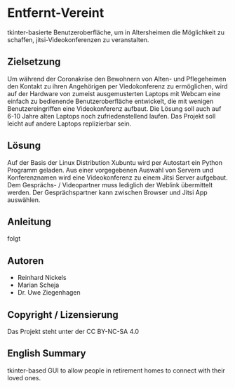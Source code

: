 # Entfernt-Vereint

tkinter-basierte Benutzeroberfläche, um in Altersheimen die Möglichkeit zu schaffen, jitsi-Videokonferenzen zu veranstalten.

## Zielsetzung

Um während der Coronakrise den Bewohnern von Alten- und Pflegeheimen den Kontakt zu ihren Angehörigen per Viedokonferenz zu ermöglichen, wird auf der Hardware von zumeist ausgemusterten Laptops mit Webcam eine einfach zu bedienende Benutzeroberfläche entwickelt, die mit wenigen Benutzereingriffen eine Videokonferenz aufbaut.
Die Lösung soll auch auf 6-10 Jahre alten Laptops noch zufriedenstellend laufen. Das Projekt soll leicht auf andere Laptops replizierbar sein.

## Lösung 

Auf der Basis der Linux Distribution Xubuntu wird per Autostart ein Python Programm geladen. Aus einer vorgegebenen Auswahl von Servern und Konferenznamen wird eine Videokonferenz zu einem Jitsi Server aufgebaut. Dem Gesprächs- / Videopartner muss lediglich der Weblink übermittelt werden. Der Gesprächspartner kann zwischen Browser und Jitsi App auswählen. 

## Anleitung

folgt



## Autoren

* Reinhard Nickels
* Marian Scheja
* Dr. Uwe Ziegenhagen

## Copyright / Lizensierung

Das Projekt steht unter der CC BY-NC-SA 4.0

## English Summary

tkinter-based GUI to allow people in retirement homes to connect with their loved ones. 
